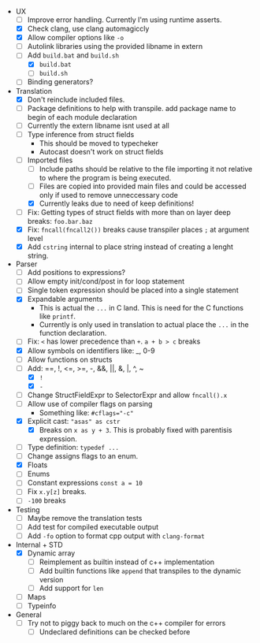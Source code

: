 - UX
    - [ ] Improve error handling. Currently I'm using runtime asserts.
    - [x] Check clang, use clang automagiccly
    - [x] Allow compiler options like `-o`
    - [ ] Autolink libraries using the provided libname in extern
    - [ ] Add `build.bat` and `build.sh`
        - [x] `build.bat`
        - [ ] `build.sh`
    - [ ] Binding generators?
- Translation
    - [x] Don't reinclude included files.
    - [ ] Package definitions to help with transpile. add package name to begin of each module declaration
    - [ ] Currently the extern libname isnt used at all
    - [ ] Type inference from struct fields
        - This should be moved to typecheker
        - Autocast doesn't work on struct fields
    - [ ] Imported files
        - [ ] Include paths should be relative to the file importing it not relative to where the program is being executed.
        - [ ] Files are copied into provided main files and could be accessed only if used to remove unneccessary code
        - [x] Currently leaks due to need of keep definitions!
    - [ ] Fix: Getting types of struct fields with more than on layer deep breaks: `foo.bar.baz`
    - [x] Fix: `fncall(fncall2())` breaks cause transpiler places `;` at argument level
    - [x] Add `cstring` internal to place string instead of creating a lenght string.
- Parser
    - [ ] Add positions to expressions?
    - [ ] Allow empty init/cond/post in for loop statement
    - [ ] Single token expression should be placed into a single statement
    - [x] Expandable arguments
        - This is actual the `...` in C land. This is need for the C functions like `printf`.
        - Currently is only used in translation to actual place the `...` in the function declaration.
    - [ ] Fix: `<` has lower precedence than `+`. `a + b > c` breaks
    - [x] Allow symbols on identifiers like: _, 0-9
    - [ ] Allow functions on structs
    - [ ] Add: ==, !, <=, >=, -, &&, ||, &, |, ^, ~
        - [x] `!`
        - [x] `-`
    - [ ] Change StructFieldExpr to SelectorExpr and allow `fncall().x`
    - [ ] Allow use of compiler flags on parsing
        - Something like: `#cflags="-c"`
    - [x] Explicit cast: `"asas" as cstr`
        - [x] Breaks on `x as y + 3`. This is probably fixed with parentisis expression.
    - [ ] Type definition: `typedef ...`
    - [ ] Change assigns flags to an enum.
    - [x] Floats
    - [ ] Enums
    - [ ] Constant expressions `const a = 10`
    - [ ] Fix `x.y[z]` breaks.
    - [ ] `-100` breaks
- Testing
    - [ ] Maybe remove the translation tests
    - [ ] Add test for compiled executable output
    - [ ] Add `-fo` option to format cpp output with `clang-format`
- Internal + STD
    - [x] Dynamic array
        - [ ] Reimplement as builtin instead of c++ implementation
        - [ ] Add builtin functions like `append` that transpiles to the dynamic version
        - [ ] Add support for `len`
    - [ ] Maps
    - [ ] Typeinfo
- General
    - [ ] Try not to piggy back to much on the c++ compiler for errors
        - [ ] Undeclared definitions can be checked before  
